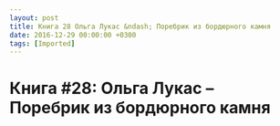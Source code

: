 ```yaml
---
layout: post
title: Книга 28 Ольга Лукас &ndash; Поребрик из бордюрного камня
date: 2016-12-29 00:00:00 +0300
tags: [Imported]
---
```

# Книга #28: Ольга Лукас – Поребрик из бордюрного камня


